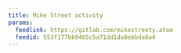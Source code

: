 ```yaml
---
title: Mike Street activity
params:
  feedlink: https://gitlab.com/mikestreety.atom
  feedid: 553f177bb9465c5a71dd1da8ebbda8a4
---
```


